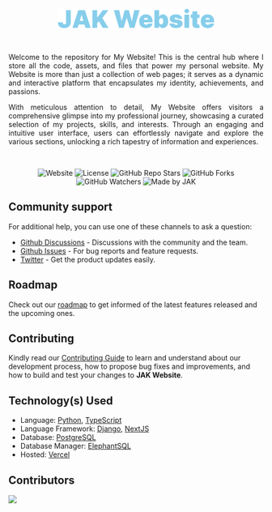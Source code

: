 <br />
<div align=center>

[![Title](https://raw.githubusercontent.com/Jonak-Adipta-Kalita/JAK-Website/main/assets/title.png)](https://jonakadiptakalita.tk)

</div>

<br />

<div align=justify>

Welcome to the repository for My Website! This is the central hub where I store all the code, assets, and files that power my personal website. My Website is more than just a collection of web pages; it serves as a dynamic and interactive platform that encapsulates my identity, achievements, and passions.

With meticulous attention to detail, My Website offers visitors a comprehensive glimpse into my professional journey, showcasing a curated selection of my projects, skills, and interests. Through an engaging and intuitive user interface, users can effortlessly navigate and explore the various sections, unlocking a rich tapestry of information and experiences.

</div>

<br />

<div align=center>

![Website](https://img.shields.io/website?down_color=red&down_message=Offline&style=for-the-badge&up_color=green&up_message=Online&url=https%3A%2F%2Fjonakadiptakalita.vercel.app)
![License](https://img.shields.io/github/license/Jonak-Adipta-Kalita/JAK-Website?style=for-the-badge)
![GitHub Repo Stars](https://img.shields.io/github/stars/Jonak-Adipta-Kalita/JAK-Website?style=for-the-badge)
![GitHub Forks](https://img.shields.io/github/forks/Jonak-Adipta-Kalita/JAK-Website?style=for-the-badge)
![GitHub Watchers](https://img.shields.io/github/watchers/Jonak-Adipta-Kalita/JAK-Website?style=for-the-badge)
![Made by JAK](https://img.shields.io/badge/BeastNight%20TV-Made%20by%20JAK-blue?style=for-the-badge)

</div>

## Community support

For additional help, you can use one of these channels to ask a question:

-   [Github Discussions](https://github.com/Jonak-Adipta-Kalita/JAK-Website/discussions) - Discussions with the community and the team.
-   [Github Issues](https://github.com/Jonak-Adipta-Kalita/JAK-Website/issues) - For bug reports and feature requests.
-   [Twitter](https://twitter.com/AdiptaJonak) - Get the product updates easily.

## Roadmap

Check out our [roadmap](https://github.com/users/Jonak-Adipta-Kalita/projects/4) to get informed of the latest features released and the upcoming ones.

## Contributing

Kindly read our [Contributing Guide](CONTRIBUTING.md) to learn and understand about our development process, how to propose bug fixes and improvements, and how to build and test your changes to **JAK Website**.

## Technology(s) Used

-   Language: [Python](https://www.python.org/), [TypeScript](https://www.typescriptlang.org/)
-   Language Framework: [Django](https://www.djangoproject.com/), [NextJS](https://nextjs.org/)
-   Database: [PostgreSQL](https://www.postgresql.org/)
-   Database Manager: [ElephantSQL](https://www.elephantsql.com/)
-   Hosted: [Vercel](https://vercel.com/)

## Contributors

<a href = "https://github.com/Jonak-Adipta-Kalita/JAK-Website/graphs/contributors">
	<img src = "https://contrib.rocks/image?repo=Jonak-Adipta-Kalita/JAK-Website"/>
</a>
